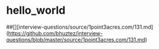 # hello_world
##[][interview-questions/source/1point3acres.com/131.md] (https://github.com/bhuztez/interview-questions/blob/master/source/1point3acres.com/131.md)
    
